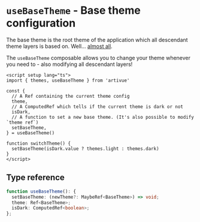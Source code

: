 # `useBaseTheme` - Base theme configuration

The base theme is the root theme of the application which all descendant theme layers is based on. Well... [almost all](/guide/composables/use-theme-layer.html#advanced).

The `useBaseTheme` composable allows you to change your theme whenever you need to - also modifying all descendant layers!

```vue
<script setup lang="ts">
import { themes, useBaseTheme } from 'artivue'

const {
  // A Ref containing the current theme config
  theme,
  // A ComputedRef which tells if the current theme is dark or not
  isDark,
  // A function to set a new base theme. (It's also possible to modify `theme ref`)
  setBaseTheme,
} = useBaseTheme()

function switchTheme() {
  setBaseTheme(isDark.value ? themes.light : themes.dark)
}
</script>
```

## Type reference

```typescript
function useBaseTheme(): {
  setBaseTheme: (newTheme?: MaybeRef<BaseTheme>) => void;
  theme: Ref<BaseTheme>;
  isDark: ComputedRef<boolean>;
};
```
